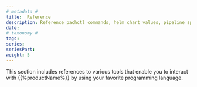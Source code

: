 ```yaml
---
# metadata # 
title:  Reference
description: Reference pachctl commands, helm chart values, pipeline spec options, and more.
date: 
# taxonomy #
tags: 
series:
seriesPart:
weight: 5
---
```


This section includes references to various tools that enable you to interact with {{%productName%}} by using your favorite programming language.
